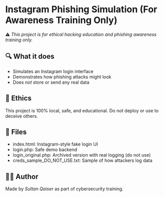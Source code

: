 # Instagram Phishing Simulation (For Awareness Training Only)

⚠ *This project is for ethical hacking education and phishing awareness training only.*

## 🔍 What it does
- Simulates an Instagram login interface
- Demonstrates how phishing attacks might look
- Does *not* store or send any real data

## 🔐 Ethics
This project is 100% local, safe, and educational.
Do *not* deploy or use to deceive others.

## 📁 Files
- index.html: Instagram-style fake login UI
- login.php: Safe demo backend
- login_original.php: Archived version with real logging (do not use)
- creds_sample_DO_NOT_USE.txt: Sample of how attackers log data

## 👨‍💻 Author
Made by *Sultan Qaiser* as part of cybersecurity training.

